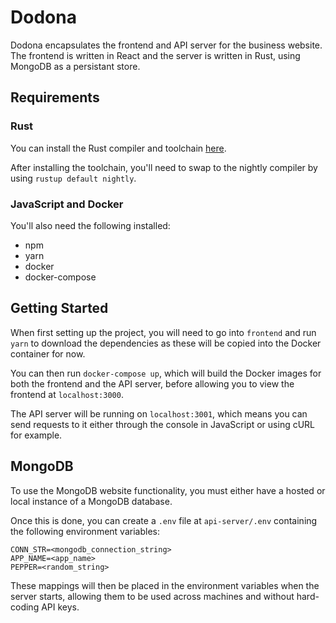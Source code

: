 # Dodona

Dodona encapsulates the frontend and API server for the business website. The
frontend is written in React and the server is written in Rust, using MongoDB
as a persistant store.

## Requirements

### Rust

You can install the Rust compiler and toolchain
[here](https://www.rust-lang.org/learn/get-started).

After installing the toolchain, you'll need to swap to the nightly compiler by
using `rustup default nightly`.

### JavaScript and Docker

You'll also need the following installed:

- npm
- yarn
- docker
- docker-compose

## Getting Started

When first setting up the project, you will need to go into `frontend` and run
`yarn` to download the dependencies as these will be copied into the Docker
container for now.

You can then run `docker-compose up`, which will build the Docker images for
both the frontend and the API server, before allowing you to view the frontend
at `localhost:3000`.

The API server will be running on `localhost:3001`, which means you can send
requests to it either through the console in JavaScript or using cURL for
example.

## MongoDB

To use the MongoDB website functionality, you must either have a hosted or
local instance of a MongoDB database.

Once this is done, you can create a `.env` file at `api-server/.env` containing
the following environment variables:

```
CONN_STR=<mongodb_connection_string>
APP_NAME=<app_name>
PEPPER=<random_string>
```

These mappings will then be placed in the environment variables when the server
starts, allowing them to be used across machines and without hard-coding API
keys.

